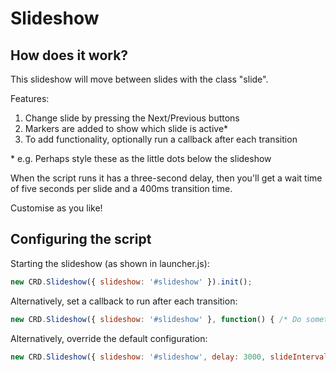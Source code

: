 Slideshow
=========

How does it work?
-----------------

This slideshow will move between slides with the class "slide".

Features:

1. Change slide by pressing the Next/Previous buttons
2. Markers are added to show which slide is active\*
3. To add functionality, optionally run a callback after each transition

\* e.g. Perhaps style these as the little dots below the slideshow

When the script runs it has a three-second delay, then you'll get
a wait time of five seconds per slide and a 400ms transition time.

Customise as you like!


Configuring the script
----------------------

Starting the slideshow (as shown in launcher.js):

``` js
new CRD.Slideshow({ slideshow: '#slideshow' }).init();
```

Alternatively, set a callback to run after each transition:

``` js
new CRD.Slideshow({ slideshow: '#slideshow' }, function() { /* Do something */ }).init();
```

Alternatively, override the default configuration:

``` js
new CRD.Slideshow({ slideshow: '#slideshow', delay: 3000, slideInterval: 5000, slideTransition: 600, canLoop: true, isManual: false }).init();
```